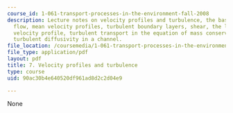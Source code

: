 ```yaml
---
course_id: 1-061-transport-processes-in-the-environment-fall-2008
description: Lecture notes on velocity profiles and turbulence, the basics of turbulent
  flow, mean velocity profiles, turbulent boundary layers, shear, the logarithmic
  velocity profile, turbulent transport in the equation of mass conservation, and
  turbulent diffusivity in a channel.
file_location: /coursemedia/1-061-transport-processes-in-the-environment-fall-2008/90ac30b4e640520df961ad8d2c2d04e9_lec_07.pdf
file_type: application/pdf
layout: pdf
title: 7. Velocity profiles and turbulence
type: course
uid: 90ac30b4e640520df961ad8d2c2d04e9

---
```

None